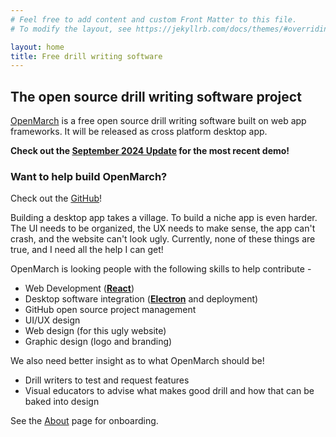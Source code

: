 ```yaml
---
# Feel free to add content and custom Front Matter to this file.
# To modify the layout, see https://jekyllrb.com/docs/themes/#overriding-theme-defaults

layout: home
title: Free drill writing software
---
```


## The open source drill writing software project

[OpenMarch](https://github.com/AlexDumo/OpenMarch) is a free open source drill writing software built on web app frameworks.
It will be released as cross platform desktop app.

**Check out the [September 2024 Update](/jekyll/update/2024/09/08/updates.html) for the most recent demo!**

### Want to help build OpenMarch?

Check out the [GitHub](https://github.com/AlexDumo/OpenMarch)!

Building a desktop app takes a village. To build a niche app is even harder. The UI needs to be organized, the UX needs
to make sense, the app can't crash, and the website can't look ugly. Currently, none of these things are true, and I
need all the help I can get!

OpenMarch is looking people with the following skills to help contribute -

- Web Development ([**React**](https://react.dev/))
- Desktop software integration ([**Electron**](https://www.electronjs.org/) and deployment)
- GitHub open source project management
- UI/UX design
- Web design (for this ugly website)
- Graphic design (logo and branding)

We also need better insight as to what OpenMarch should be!

- Drill writers to test and request features
- Visual educators to advise what makes good drill and how that can be baked into design

See the [About](about.markdown) page for onboarding.
